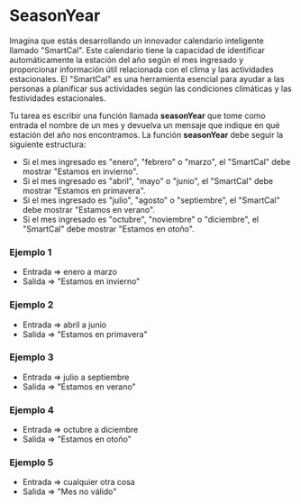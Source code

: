 # SeasonYear
Imagina que estás desarrollando un innovador calendario inteligente llamado "SmartCal". Este calendario tiene la capacidad de identificar automáticamente la estación del año según el mes ingresado y proporcionar información útil relacionada con el clima y las actividades estacionales. El "SmartCal" es una herramienta esencial para ayudar a las personas a planificar sus actividades según las condiciones climáticas y las festividades estacionales.

Tu tarea es escribir una función llamada **seasonYear** que tome como entrada el nombre de un mes y devuelva un mensaje que indique en qué estación del año nos encontramos. La función **seasonYear** debe seguir la siguiente estructura:

- Si el mes ingresado es "enero", "febrero" o "marzo", el "SmartCal" debe mostrar "Estamos en invierno".
- Si el mes ingresado es "abril", "mayo" o "junio", el "SmartCal" debe mostrar "Estamos en primavera".
- Si el mes ingresado es "julio", "agosto" o "septiembre", el "SmartCal" debe mostrar "Estamos en verano".
- Si el mes ingresado es "octubre", "noviembre" o "diciembre", el "SmartCal" debe mostrar "Estamos en otoño".

### Ejemplo 1
- Entrada => enero a marzo       
- Salida => "Estamos en invierno"

### Ejemplo 2
- Entrada => abril a junio       
- Salida => "Estamos en primavera"

### Ejemplo 3
- Entrada => julio a septiembre  
- Salida => "Estamos en verano"

### Ejemplo 4
- Entrada => octubre a diciembre 
- Salida => "Estamos en otoño"

### Ejemplo 5
- Entrada => cualquier otra cosa 
- Salida => "Mes no válido"